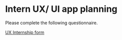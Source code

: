 # Intern UX/ UI app planning

Please complete the following questionnaire. 

[UX Internship form ](https://forms.gle/DjrbeT9fKBrssyav5)
